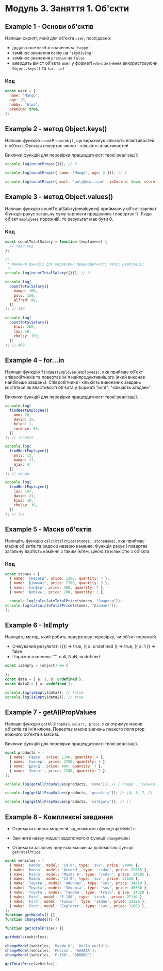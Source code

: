 # Модуль 3. Заняття 1. Об'єкти

## Example 1 - Основи об'єктів

Напиши скрипт, який для об'єкта `user`, послідовно:

- додає поле `mood` зі значенням `'happy'`
- замінює значення `hobby` на `'skydiving'`
- замінює значення `premium` на `false`
- виводить вміст об'єкта `user` у форматі `ключ:значення` використовуючи
  `Object.keys()` та `for...of`

### Код

```js
const user = {
  name: 'Mango',
  age: 20,
  hobby: 'html',
  premium: true,
};
```

## Example 2 - метод Object.keys()

Напиши функцію `countProps(obj)`, що вираховує кількість властивостей в об'єкті.
Функція повертає число – кількість властивостей.

Виклики функцій для перевірки працездатності твоєї реалізації:

```js
console.log(countProps({})); // 0

console.log(countProps({ name: 'Mango', age: 2 })); // 2

console.log(countProps({ mail: 'poly@mail.com', isOnline: true, score: 500 })); // 3
```

## Example 3 - метод Object.values()

Напиши функцію countTotalSalary(employees) приймаючу об'єкт зарплат. Функція
рахує загальну суму зарплати працівників і повертає її. Якщо об'єкт `employees`
порожній, то результат має бути 0.

### Код

```js
const countTotalSalary = function (employees) {
  // твій код
};

/*
 * Викличи функції для перевірки працездатності твоєї реалізації.
 */
console.log(countTotalSalary({})); // 0

console.log(
  countTotalSalary({
    mango: 100,
    poly: 150,
    alfred: 80,
  })
); // 330

console.log(
  countTotalSalary({
    kiwi: 200,
    lux: 50,
    chelsy: 150,
  })
); // 400
```

## Example 4 - for...in

Напиши функцію `findBestEmployee(employees)`, яка приймає об'єкт співробітників
та повертає ім'я найпродуктивнішого (який виконав найбільше завдань).
Співробітники і кількість виконаних завдань містяться як властивості об'єкта у
форматі "ім'я": "кількість завдань".

Виклики функцій для перевірки працездатності твоєї реалізації.

```js
console.log(
  findBestEmployee({
    ann: 29,
    david: 35,
    helen: 1,
    lorence: 99,
  })
); // lorence

console.log(
  findBestEmployee({
    poly: 12,
    mango: 17,
    ajax: 4,
  })
); // mango

console.log(
  findBestEmployee({
    lux: 147,
    david: 21,
    kiwi: 19,
    chelsy: 38,
  })
); // lux
```

## Example 5 - Масив об'єктів

Напишіть функцію `calcTotalPrice(stones, stoneName)`, яка приймає масив об'єктів
та рядок з назвою каменю. Функція рахує і повертає загальну вартість каміння з
таким ім'ям, ціною та кількістю з об'єкта

### Код

```js
const stones = [
  { name: 'Смарагд', price: 1300, quantity: 4 },
  { name: 'Діамант', price: 2700, quantity: 3 },
  { name: 'Сапфір', price: 400, quantity: 7 },
  { name: 'Щебінь', price: 200, quantity: 2 },

  console.log(calculateTotalPrice(stones, "Смарагд"));
console.log(calculateTotalPrice(stones, "Діамант"));
];
```

## Example 6 - IsEmpty

Напишіть метод, який робить поверхневу перевірку, чи об’єкт порожній

- Очікуваний результат: ({}) => true, ({ a: undefined }) => true, ({ a: 1 }) =>
  false
- Порожні значення: "", null, NaN, undefined

```js
const isEmpty = (object) => {
      ...
};
const data = { a: 1, b: undefined };
const data2 = { a: undefined };

console.log(isEmpty(data)); // false
console.log(isEmpty(data2)); // true
```

## Example 7 - getAllPropValues

Напиши функцію `getAllPropValues(arr, prop)`, яка отримує масив об'єктів та ім'я
ключа. Повертає масив значень певного поля prop кожного об'єкта в масиві.

Виклики функцій для перевірки працездатності твоєї реалізації.

```js
const products = [
  { name: 'Радар', price: 1300, quantity: 4 },
  { name: 'Сканер', price: 2700, quantity: 3 },
  { name: 'Дроид', price: 400, quantity: 7 },
  { name: 'Захват', price: 1200, quantity: 2 },
];

console.log(getAllPropValues(products, 'name')); // ['Радар', 'Сканер', 'Дроид', 'Захват']

console.log(getAllPropValues(products, 'quantity')); // [4, 3, 7, 2]

console.log(getAllPropValues(products, 'category')); // []
```

## Example 8 - Комплексні завдання

- Отримати список моделей задопомогою функції `getModels`:

- Замінити назву моделі задопомогою функції `changeModel`

- Отримати загальну ціну всіх машин за допомогою функції `getTotalPrice`

```js
const vehicles = [
  { make: 'Honda', model: 'CR-V', type: 'suv', price: 24045 },
  { make: 'Honda', model: 'Accord', type: 'sedan', price: 22455 },
  { make: 'Mazda', model: 'Mazda 6', type: 'sedan', price: 24195 },
  { make: 'Mazda', model: 'CX-9', type: 'suv', price: 31520 },
  { make: 'Toyota', model: '4Runner', type: 'suv', price: 34210 },
  { make: 'Toyota', model: 'Sequoia', type: 'suv', price: 45560 },
  { make: 'Toyota', model: 'Tacoma', type: 'truck', price: 24320 },
  { make: 'Ford', model: 'F-150', type: 'truck', price: 27110 },
  { make: 'Ford', model: 'Fusion', type: 'sedan', price: 22120 },
  { make: 'Ford', model: 'Explorer', type: 'suv', price: 31660 },
];
function getModels() {}
function changeModel() {}

function getTotalPrice() {}

getModels(vehicles);

changeModel(vehicles, 'Mazda 6', 'Hello world');
changeModel(vehicles, 'Fusion', 'AAAAAA');
changeModel(vehicles, 'F-150', 'BBBBBB');

getTotalPrice(vehicles);
```
